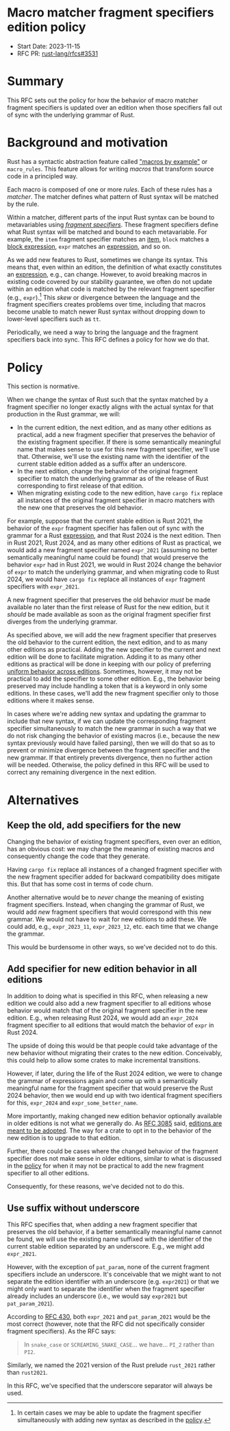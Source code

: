 # Macro matcher fragment specifiers edition policy

- Start Date: 2023-11-15
- RFC PR: [rust-lang/rfcs#3531](https://github.com/rust-lang/rfcs/pull/3531)

# Summary

This RFC sets out the policy for how the behavior of macro matcher fragment specifiers is updated over an edition when those specifiers fall out of sync with the underlying grammar of Rust.

# Background and motivation

Rust has a syntactic abstraction feature called ["macros by example"][] or `macro_rules`.  This feature allows for writing *macros* that transform source code in a principled way.

Each macro is composed of one or more *rules*.  Each of these rules has a *matcher*.  The matcher defines what pattern of Rust syntax will be matched by the rule.

Within a matcher, different parts of the input Rust syntax can be bound to metavariables using *[fragment specifiers][]*.  These fragment specifiers define what Rust syntax will be matched and bound to each metavariable.  For example, the `item` fragment specifier matches an [item][], `block` matches a [block expression][], `expr` matches an [expression][], and so on.

As we add new features to Rust, sometimes we change its syntax.  This means that, even within an edition, the definition of what exactly constitutes an [expression][], e.g., can change.  However, to avoid breaking macros in existing code covered by our stability guarantee, we often do not update within an edition what code is matched by the relevant fragment specifier (e.g., `expr`).[^no-update-exception]  This *skew* or divergence between the language and the fragment specifiers creates problems over time, including that macros become unable to match newer Rust syntax without dropping down to lower-level specifiers such as `tt`.

Periodically, we need a way to bring the language and the fragment specifiers back into sync.  This RFC defines a policy for how we do that.

[^no-update-exception]: In certain cases we may be able to update the fragment specifier simultaneously with adding new syntax as described in the [policy][].

["macros by example"]: https://doc.rust-lang.org/reference/macros-by-example.html
[block expression]: https://doc.rust-lang.org/reference/expressions/block-expr.html
[expression]: https://doc.rust-lang.org/reference/expressions.html
[fragment specifiers]: https://doc.rust-lang.org/reference/macros-by-example.html#metavariables
[item]: https://doc.rust-lang.org/reference/items.html

# Policy

[policy]: #policy

This section is normative.

When we change the syntax of Rust such that the syntax matched by a fragment specifier no longer exactly aligns with the actual syntax for that production in the Rust grammar, we will:

- In the current edition, the next edition, and as many other editions as practical, add a new fragment specifier that preserves the behavior of the existing fragment specifier.  If there is some semantically meaningful name that makes sense to use for this new fragment specifier, we'll use that.  Otherwise, we'll use the existing name with the identifier of the current stable edition added as a suffix after an underscore.
- In the next edition, change the behavior of the original fragment specifier to match the underlying grammar as of the release of Rust corresponding to first release of that edition.
- When migrating existing code to the new edition, have `cargo fix` replace all instances of the original fragment specifier in macro matchers with the new one that preserves the old behavior.

For example, suppose that the current stable edition is Rust 2021, the behavior of the `expr` fragment specifier has fallen out of sync with the grammar for a Rust [expression][], and that Rust 2024 is the next edition.  Then in Rust 2021, Rust 2024, and as many other editions of Rust as practical, we would add a new fragment specifier named `expr_2021` (assuming no better semantically meaningful name could be found) that would preserve the behavior `expr` had in Rust 2021, we would in Rust 2024 change the behavior of `expr` to match the underlying grammar, and when migrating code to Rust 2024, we would have `cargo fix` replace all instances of `expr` fragment specifiers with `expr_2021`.

A new fragment specifier that preserves the old behavior *must* be made available no later than the first release of Rust for the new edition, but it *should* be made available as soon as the original fragment specifier first diverges from the underlying grammar.

As specified above, we will add the new fragment specifier that preserves the old behavior to the current edition, the next edition, and to as many other editions as practical.  Adding the new specifier to the current and next edition will be done to facilitate migration.  Adding it to as many other editions as practical will be done in keeping with our policy of preferring [uniform behavior across editions][].  Sometimes, however, it may not be practical to add the specifier to some other edition.  E.g., the behavior being preserved may include handling a token that is a keyword in only some editions.  In these cases, we'll add the new fragment specifier only to those editions where it makes sense.

In cases where we're adding new syntax and updating the grammar to include that new syntax, if we can update the corresponding fragment specifier simultaneously to match the new grammar in such a way that we do not risk changing the behavior of existing macros (i.e., because the new syntax previously would have failed parsing), then we will do that so as to prevent or minimize divergence between the fragment specifier and the new grammar.  If that entirely prevents divergence, then no further action will be needed.  Otherwise, the policy defined in this RFC will be used to correct any remaining divergence in the next edition.

[uniform behavior across editions]: https://github.com/rust-lang/rfcs/blob/master/text/3085-edition-2021.md#uniform-behavior-across-editions

# Alternatives

## Keep the old, add specifiers for the new

Changing the behavior of existing fragment specifiers, even over an edition, has an obvious cost: we may change the meaning of existing macros and consequently change the code that they generate.

Having `cargo fix` replace all instances of a changed fragment specifier with the new fragment specifier added for backward compatibility does mitigate this.  But that has some cost in terms of code churn.

Another alternative would be to *never* change the meaning of existing fragment specifiers.  Instead, when changing the grammar of Rust, we would add *new* fragment specifiers that would correspond with this new grammar.  We would not have to wait for new editions to add these.  We could add, e.g., `expr_2023_11`, `expr_2023_12`, etc. each time that we change the grammar.

This would be burdensome in other ways, so we've decided not to do this.

## Add specifier for new edition behavior in all editions

In addition to doing what is specified in this RFC, when releasing a new edition we could also add a new fragment specifier to all editions whose behavior would match that of the original fragment specifier in the new edition.  E.g., when releasing Rust 2024, we would add an `expr_2024` fragment specifier to all editions that would match the behavior of `expr` in Rust 2024.

The upside of doing this would be that people could take advantage of the new behavior without migrating their crates to the new edition.  Conceivably, this could help to allow some crates to make incremental transitions.

However, if later, during the life of the Rust 2024 edition, we were to change the grammar of expressions again and come up with a semantically meaningful name for the fragment specifier that would preserve the Rust 2024 behavior, then we would end up with two identical fragment specifiers for this, `expr_2024` and `expr_some_better_name`.

More importantly, making changed new edition behavior optionally available in older editions is not what we generally do.  As [RFC 3085][] said, [editions are meant to be adopted][].  The way for a crate to opt in to the behavior of the new edition is to upgrade to that edition.

Further, there could be cases where the changed behavior of the fragment specifier does not make sense in older editions, similar to what is discussed in the [policy][] for when it may not be practical to add the new fragment specifier to all other editions.

Consequently, for these reasons, we've decided not to do this.

[RFC 3085]: https://github.com/rust-lang/rfcs/blob/master/text/3085-edition-2021.md
[editions are meant to be adopted]: https://github.com/rust-lang/rfcs/blob/master/text/3085-edition-2021.md#editions-are-meant-to-be-adopted

## Use suffix without underscore

This RFC specifies that, when adding a new fragment specifier that preserves the old behavior, if a better semantically meaningful name cannot be found, we will use the existing name suffixed with the identifier of the current stable edition separated by an underscore.  E.g., we might add `expr_2021`.

However, with the exception of `pat_param`, none of the current fragment specifiers include an underscore.  It's conceivable that we might want to not separate the edition identifier with an underscore (e.g. `expr2021`) or that we might only want to separate the identifier when the fragment specifier already includes an underscore (i.e., we would say `expr2021` but `pat_param_2021`).

According to [RFC 430][], both `expr_2021` and `pat_param_2021` would be the most correct (however, note that the RFC did not specifically consider fragment specifiers).  As the RFC says:

> In `snake_case` or `SCREAMING_SNAKE_CASE`... we have... `PI_2` rather than `PI2`.

Similarly, we named the 2021 version of the Rust prelude `rust_2021` rather than `rust2021`.

In this RFC, we've specified that the underscore separator will always be used.

[RFC 430]: https://github.com/rust-lang/rfcs/blob/master/text/0430-finalizing-naming-conventions.md
